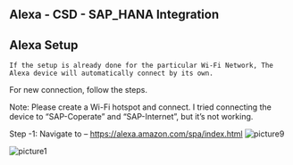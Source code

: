 ## Alexa - CSD - SAP_HANA Integration
  
## Alexa Setup
    
    If the setup is already done for the particular Wi-Fi Network, The Alexa device will automatically connect by its own.
For new connection, follow the steps.

Note: Please create a Wi-Fi hotspot and connect. I tried connecting the device to “SAP-Coperate” and “SAP-Internet”, but it’s not working.

Step -1:
Navigate to – https://alexa.amazon.com/spa/index.html
![picture9](https://github.wdf.sap.corp/storage/user/21882/files/c463129a-7ac6-11e8-81db-447c1df6de6e)


![picture1](https://github.wdf.sap.corp/storage/user/21882/files/64fa4b16-7ac6-11e8-852f-00d3eec3b18d)


